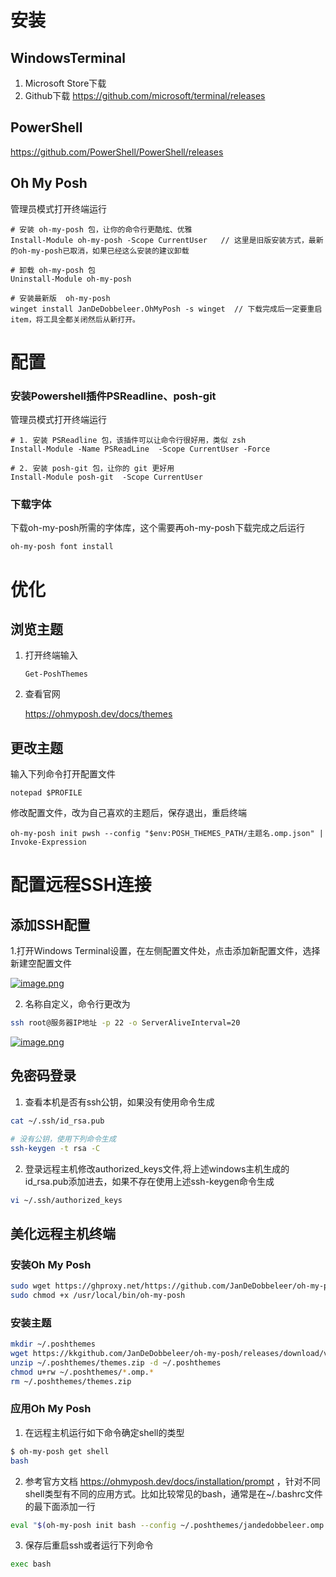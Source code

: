 # 安装

## WindowsTerminal

1. Microsoft Store下载
2. Github下载 https://github.com/microsoft/terminal/releases

## PowerShell

https://github.com/PowerShell/PowerShell/releases

## Oh My Posh

管理员模式打开终端运行

```shell
# 安装 oh-my-posh 包，让你的命令行更酷炫、优雅
Install-Module oh-my-posh -Scope CurrentUser   // 这里是旧版安装方式，最新的oh-my-posh已取消，如果已经这么安装的建议卸载

# 卸载 oh-my-posh 包
Uninstall-Module oh-my-posh

# 安装最新版  oh-my-posh
winget install JanDeDobbeleer.OhMyPosh -s winget  // 下载完成后一定要重启 item，将工具全都关闭然后从新打开。
```

# 配置

### 安装Powershell插件PSReadline、posh-git

管理员模式打开终端运行

```shell
# 1. 安装 PSReadline 包，该插件可以让命令行很好用，类似 zsh
Install-Module -Name PSReadLine  -Scope CurrentUser -Force

# 2. 安装 posh-git 包，让你的 git 更好用
Install-Module posh-git  -Scope CurrentUser
```

### 下载字体

下载oh-my-posh所需的字体库，这个需要再oh-my-posh下载完成之后运行

```shell
oh-my-posh font install
```

# 优化

## 浏览主题

1. 打开终端输入

   ```shell
   Get-PoshThemes
   ```
2. 查看官网

   https://ohmyposh.dev/docs/themes

## 更改主题

输入下列命令打开配置文件

```shell
notepad $PROFILE
```

修改配置文件，改为自己喜欢的主题后，保存退出，重启终端

```shell
oh-my-posh init pwsh --config "$env:POSH_THEMES_PATH/主题名.omp.json" | Invoke-Expression
```

# 配置远程SSH连接

## 添加SSH配置

1.打开Windows Terminal设置，在左侧配置文件处，点击添加新配置文件，选择新建空配置文件

[![image.png](https://i.postimg.cc/GhCSkL8r/image.png)](https://postimg.cc/dD5BFKjS)

2. 名称自定义，命令行更改为

```sh
ssh root@服务器IP地址 -p 22 -o ServerAliveInterval=20
```

[![image.png](https://i.postimg.cc/qRc20TkX/image.png)](https://postimg.cc/tZTst8nY)

## 免密码登录

1. 查看本机是否有ssh公钥，如果没有使用命令生成

```sh
cat ~/.ssh/id_rsa.pub

# 没有公钥，使用下列命令生成
ssh-keygen -t rsa -C
```

2. 登录远程主机修改authorized_keys文件,将上述windows主机生成的id_rsa.pub添加进去，如果不存在使用上述ssh-keygen命令生成

```sh
vi ~/.ssh/authorized_keys
```

## 美化远程主机终端

### 安装Oh My Posh
```sh
sudo wget https://ghproxy.net/https://github.com/JanDeDobbeleer/oh-my-posh/releases/download/v23.2.0/posh-linux-amd64 -O /usr/local/bin/oh-my-posh
sudo chmod +x /usr/local/bin/oh-my-posh
```

### 安装主题
```sh
mkdir ~/.poshthemes
wget https://kkgithub.com/JanDeDobbeleer/oh-my-posh/releases/download/v23.2.0/themes.zip -O ~/.poshthemes/themes.zip
unzip ~/.poshthemes/themes.zip -d ~/.poshthemes
chmod u+rw ~/.poshthemes/*.omp.*
rm ~/.poshthemes/themes.zip
```

### 应用Oh My Posh

1. 在远程主机运行如下命令确定shell的类型
```sh
$ oh-my-posh get shell
bash
```

2. 参考官方文档 https://ohmyposh.dev/docs/installation/prompt ，针对不同shell类型有不同的应用方式。比如比较常见的bash，通常是在~/.bashrc文件的最下面添加一行
```sh
eval "$(oh-my-posh init bash --config ~/.poshthemes/jandedobbeleer.omp.json)"
```

3. 保存后重启ssh或者运行下列命令
```sh
exec bash
```
